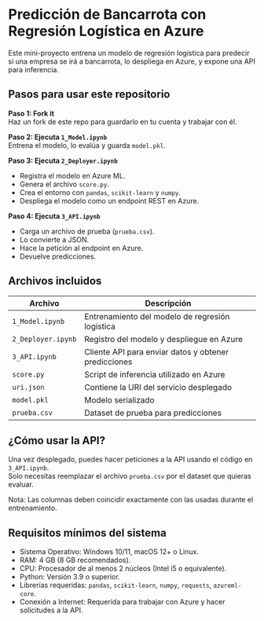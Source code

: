 # Predicción de Bancarrota con Regresión Logística en Azure

Este mini-proyecto entrena un modelo de regresión logística para predecir si una empresa se irá a bancarrota, lo despliega en Azure, y expone una API para inferencia.

## Pasos para usar este repositorio

**Paso 1: Fork it**  
Haz un fork de este repo para guardarlo en tu cuenta y trabajar con él.

**Paso 2: Ejecuta `1_Model.ipynb`**  
Entrena el modelo, lo evalúa y guarda `model.pkl`.

**Paso 3: Ejecuta `2_Deployer.ipynb`**  

- Registra el modelo en Azure ML.
- Genera el archivo `score.py`.
- Crea el entorno con `pandas`, `scikit-learn` y `numpy`.
- Despliega el modelo como un endpoint REST en Azure.

**Paso 4: Ejecuta `3_API.ipynb`**  

- Carga un archivo de prueba (`prueba.csv`).
- Lo convierte a JSON.
- Hace la petición al endpoint en Azure.
- Devuelve predicciones.

## Archivos incluidos

| Archivo         | Descripción                                              |
|----------------|----------------------------------------------------------|
| `1_Model.ipynb` | Entrenamiento del modelo de regresión logística         |
| `2_Deployer.ipynb` | Registro del modelo y despliegue en Azure         |
| `3_API.ipynb`   | Cliente API para enviar datos y obtener predicciones    |
| `score.py`      | Script de inferencia utilizado en Azure                 |
| `uri.json`      | Contiene la URI del servicio desplegado                 |
| `model.pkl`     | Modelo serializado                                      |
| `prueba.csv`    | Dataset de prueba para predicciones                     |

## ¿Cómo usar la API?

Una vez desplegado, puedes hacer peticiones a la API usando el código en `3_API.ipynb`.  
Solo necesitas reemplazar el archivo `prueba.csv` por el dataset que quieras evaluar.

Nota: Las columnas deben coincidir exactamente con las usadas durante el entrenamiento.

## Requisitos mínimos del sistema

- Sistema Operativo: Windows 10/11, macOS 12+ o Linux.
- RAM: 4 GB (8 GB recomendados).
- CPU: Procesador de al menos 2 núcleos (Intel i5 o equivalente).
- Python: Versión 3.9 o superior.
- Librerías requeridas: `pandas`, `scikit-learn`, `numpy`, `requests`, `azureml-core`.
- Conexión a Internet: Requerida para trabajar con Azure y hacer solicitudes a la API.

